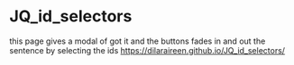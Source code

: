 # JQ_id_selectors
this page gives a modal of got it and the buttons fades in and out the sentence by selecting the ids
https://dilaraireen.github.io/JQ_id_selectors/
